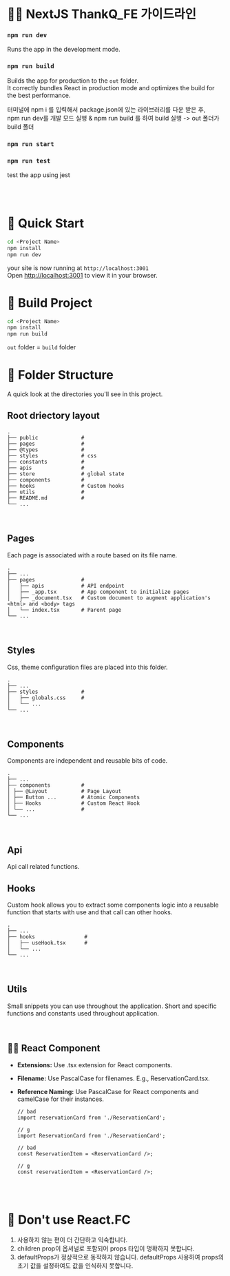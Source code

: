 # 🧑‍💻 NextJS ThankQ_FE 가이드라인

### `npm run dev`

Runs the app in the development mode.

### `npm run build`

Builds the app for production to the `out` folder.\
It correctly bundles React in production mode and optimizes the build for the best performance.

터미널에 npm i 를 입력해서 package.json에 있는 라이브러리를 다운 받은 후, \
npm run dev를 개발 모드 실행 & npm run build 를 하여 build 실행 -> out 폴더가 build 폴더

### `npm run start`

### `npm run test`

test the app using jest

<br/>
<br/>

# 🚀 Quick Start

```bash
cd <Project Name>
npm install
npm run dev
```

your site is now running at `http://localhost:3001`  
Open [http://localhost:3001](http://localhost:3001) to view it in your browser.

# 🔧 Build Project

```bash
cd <Project Name>
npm install
npm run build
```

`out` folder = `build` folder
<br/>

# 📁 Folder Structure

A quick look at the directories you'll see in this project.

## Root driectory layout

    .
    ├── public              #
    ├── pages               #
    ├── @types              #
    ├── styles              # css
    ├── constants           #
    ├── apis                #
    ├── store               # global state
    ├── components          #
    ├── hooks               # Custom hooks
    ├── utils               #
    ├── README.md           #
    └── ...

<br/>

## Pages

Each page is associated with a route based on its file name.

    .
    ├── ...
    ├── pages               #
    │   ├── apis            # API endpoint
    │   ├── _app.tsx        # App component to initialize pages
    │   ├── _document.tsx   # Custom document to augment application's <html> and <body> tags
    │   └── index.tsx       # Parent page
    └── ...

<br/>

## Styles

Css, theme configuration files are placed into this folder.

    .
    ├── ...
    ├── styles              #
    │   ├── globals.css     #
    │   └── ...
    └── ...

<br/>

## Components

Components are independent and reusable bits of code.

    .
    ├── ...
    ├── components          #
    │ ├── @Layout           # Page Layout
    │ ├── Button ...        # Atomic Components
    │ ├── Hooks             # Custom React Hook
    │ └── ...               #
    └── ...

<br/>

## Api

Api call related functions.
<br/>

## Hooks

Custom hook allows you to extract some components logic into a reusable function that starts with use and that call can other hooks.

    .
    ├── ...
    ├── hooks                #
    │   ├── useHook.tsx      #
    │   └── ...
    └── ...

<br/>

## Utils

Small snippets you can use throughout the application. Short and specific functions and constants used throughout application.

<br/>

## 🧑‍💻 React Component

- **Extensions:** Use .tsx extension for React components.

- **Filename:** Use PascalCase for filenames. E.g., ReservationCard.tsx.

- **Reference Naming:** Use PascalCase for React components and camelCase for their instances.

  ```tsx
  // bad
  import reservationCard from './ReservationCard';

  // g
  import ReservationCard from './ReservationCard';

  // bad
  const ReservationItem = <ReservationCard />;

  // g
  const reservationItem = <ReservationCard />;
  ```

  <br/>
  <br/>

# 🤔 Don't use React.FC

1. 사용하지 않는 편이 더 간단하고 익숙합니다.
2. children prop이 옵셔널로 포함되어 props 타입이 명확하지 못합니다.
3. defaultProps가 정상적으로 동작하지 않습니다. defaultProps 사용하여 props의 초기 값을 설정하여도 값을 인식하지 못합니다.

<br/>
